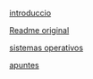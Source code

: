 [introduccio](processos/01_introduccio.md)




[Readme original](../README.md)

[sistemas operativos](../sistemas)

[apuntes](apuntes.md)